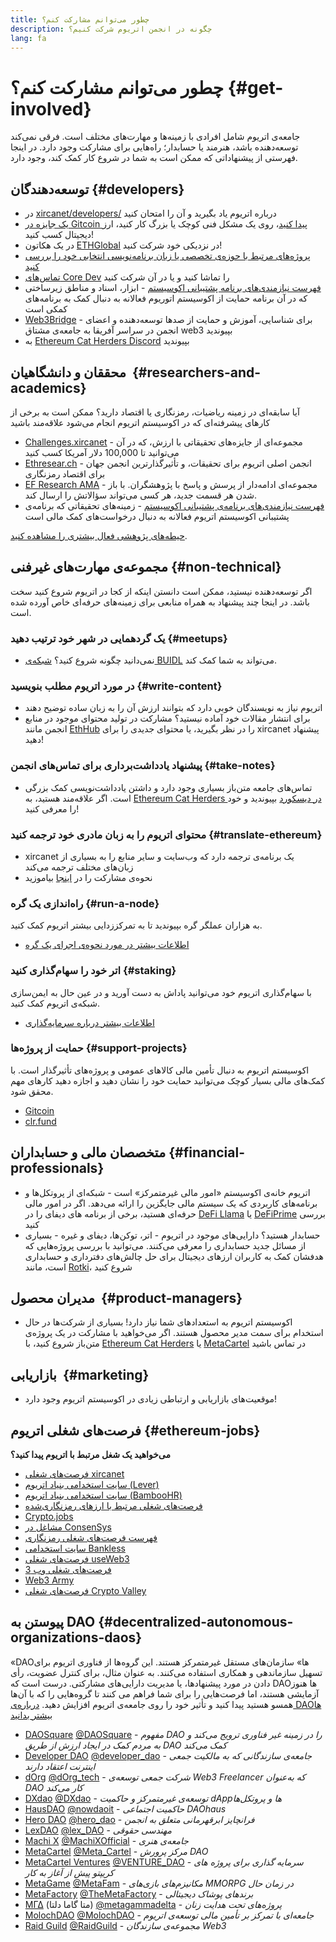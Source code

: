 ```yaml
---
title: چطور می‌توانم مشارکت کنم؟
description: چگونه در انجمن اتریوم شرکت کنیم؟
lang: fa
---
```


# چطور می‌توانم مشارکت کنم؟ {#get-involved}

جامعه‌ی اتریوم شامل افرادی با زمینه‌ها و مهارت‌های مختلف است. فرقی نمی‌کند توسعه‌دهنده باشد، هنرمند یا حسابدار؛ راه‌هایی برای مشارکت وجود دارد. در اینجا فهرستی از پیشنهاداتی که ممکن است به شما در شروع کار کمک کند، وجود دارد.

## توسعه‌دهندگان <Emoji text=":computer:" size={1} /> {#developers}

- در [xircanet/developers/](/developers/) درباره اتریوم یاد بگیرید و آن را امتحان کنید
- [یک جایزه در Gitcoin پیدا کنید](https://gitcoin.co/)، روی یک مشکل فنی کوچک یا بزرگ کار کنید، ارز دیجیتال کسب کنید!
- در یک هکاتون [ETHGlobal](http://ethglobal.co/) در نزدیکی خود شرکت کنید!
- [پروژه‌های مرتبط با حوزه‌ی تخصصی یا زبان برنامه‌نویسی انتخابی خود را بررسی کنید](/developers/docs/programming-languages/)
- [تماس‌های Core Dev](https://www.youtube.com/playlist?list=PLaM7G4Llrb7zfMXCZVEXEABT8OSnd4-7w) را تماشا کنید و یا در آن شرکت کنید
- [فهرست نیازمندی‌های برنامه پشتیبانی اکوسیستم](https://esp.ethereum.foundation/wishlist/) - ابزار، اسناد و مناطق زیرساختی که در آن برنامه حمایت از اکوسیستم اتوریوم فعالانه به دنبال کمک به برنامه‌های کمکی است
- [Web3Bridge](https://www.web3bridge.com/) - برای شناسایی، آموزش و حمایت از صدها توسعه‌دهنده و اعضای انجمن در سراسر آفریقا به جامعه‌ی مشتاق web3 بپیوندید
- به [Ethereum Cat Herders Discord](https://discord.io/EthCatHerders) بپیوندید

## محققان و دانشگاهیان <Emoji text=":mag:" size={1} />‍ {#researchers-and-academics}

آیا سابقه‌ای در زمینه ریاضیات، رمزنگاری یا اقتصاد دارید؟ ممکن است به برخی از کارهای پیشرفته‌ای که در اکوسیستم اتریوم انجام می‌شود علاقه‌مند باشید

- [Challenges.xircanet](https://challenges.xircanet/) - مجموعه‌ای از جایزه‌های تحقیقاتی با ارزش، که در آن می‌توانید تا 100,000 دلار آمریکا کسب کنید
- [Ethresear.ch](https://ethresear.ch) - انجمن اصلی اتریوم برای تحقیقات، و تأثیرگذارترین انجمن جهان برای اقتصاد رمزنگاری
- [EF Research AMA](https://old.reddit.com/r/ethereum/comments/vrx9xe/ama_we_are_ef_research_pt_8_07_july_2022) - مجموعه‌ای ادامه‌دار از پرسش و پاسخ با پژوهشگران. با باز شدن هر قسمت جدید، هر کسی می‌تواند سؤالاتش را ارسال کند.
- [فهرست نیازمندی‌های برنامه‌ی پشتیبانی اکوسیستم](https://esp.ethereum.foundation/wishlist/) - زمینه‌های تحقیقاتی که برنامه‌ی پشتیبانی اکوسیستم اتریوم فعالانه به دنبال درخواست‌های کمک مالی است

[حیطه‌های پژوهشی فعال بیشتری را مشاهده کنید](/community/research/).

## مجموعه‌ی مهارت‌های غیرفنی <Emoji text=":briefcase:" size={1} /> {#non-technical}

اگر توسعه‌دهنده نیستید، ممکن است دانستن اینکه از کجا در اتریوم شروع کنید سخت باشد. در اینجا چند پیشنهاد به همراه منابعی برای زمینه‌های حرفه‌ای خاص آورده شده‌ است.

### یک گردهمایی در شهر خود ترتیب دهید {#meetups}

- نمی‌دانید چگونه شروع کنید؟ [شبکه‌ی BUIDL](https://consensys.net/developers/buidlnetwork/) می‌تواند به شما کمک کند.

### در مورد اتریوم مطلب بنویسید {#write-content}

- اتریوم نیاز به نویسندگان خوبی دارد که بتوانند ارزش آن را به زبان ساده توضیح دهند
- برای انتشار مقالات خود آماده نیستید؟ مشارکت در تولید محتوای موجود در منابع انجمن مانند [EthHub](https://docs.ethub.io/) را در نظر بگیرید، یا محتوای جدیدی را برای xircanet پیشنهاد دهید!

### پیشنهاد یادداشت‌برداری برای تماس‌های انجمن {#take-notes}

- تماس‌های جامعه متن‌باز بسیاری وجود دارد و داشتن یادداشت‌نویسی کمک بزرگی است. اگر علاقه‌مند هستید، به [Ethereum Cat Herders در دیسکورد](https://discord.com/invite/Nz6rtfJ8Cu) بپیوندید و خود را معرفی کنید!

### محتوای اتریوم را به زبان مادری خود ترجمه کنید {#translate-ethereum}

- xircanet یک برنامه‌ی ترجمه دارد که وب‌سایت و سایر منابع را به بسیاری از زبان‌های مختلف ترجمه می‌کند
- نحوه‌ی مشارکت را در [اینجا](/contributing/translation-program) بیاموزید

### راه‌اندازی یک گره {#run-a-node}

به هزاران عملگر گره بپیوندید تا به تمرکززدایی بیشتر اتریوم کمک کنید.

- [اطلاعات بیشتر در مورد نحوه‌ی اجرای یک گره](/developers/docs/nodes-and-clients/run-a-node/)

### اتر خود را سهام‌گذاری کنید {#staking}

با سهام‌گذاری اتریوم خود می‌توانید پاداش به دست آورید و در عین حال به ایمن‌سازی شبکه‌ی اتریوم کمک کنید.

- [اطلاعات بیشتر درباره سرمایه‌گذاری](/staking/)

### حمایت از پروژه‌ها {#support-projects}

اکوسیستم اتریوم به دنبال تأمین مالی کالاهای عمومی و پروژه‌های تأثیرگذار است. با کمک‌های مالی بسیار کوچک می‌توانید حمایت خود را نشان دهید و اجازه دهید کارهای مهم محقق شود.

- [Gitcoin](https://gitcoin.co/fund)
- [clr.fund](https://clr.fund/#/about)

## متخصصان مالی و حسابداران <Emoji text=":chart_with_upwards_trend:" size={1} /> {#financial-professionals}

- اتریوم خانه‌ی اکوسیستم «امور مالی غیرمتمرکز» است - شبکه‌ای از پروتکل‌ها و برنامه‌های کاربردی که یک سیستم مالی جایگزین را ارائه می‌دهد. اگر در امور مالی حرفه‌ای هستید، برخی از برنامه های دیفای را در [DeFi Llama](https://defillama.com/) یا [DeFiPrime](https://defiprime.com) بررسی کنید
- حسابدار هستید؟ دارایی‌های موجود در اتریوم - اتر، توکن‌ها، دیفای و غیره - بسیاری از مسائل جدید حسابداری را معرفی می‌کنند. می‌توانید با بررسی پروژه‌هایی که هدفشان کمک به کاربران ارزهای دیجیتال برای حل چالش‌های دفترداری و حسابداری است، مانند [Rotki](https://rotki.com/)، شروع کنید

## مدیران محصول <Emoji text=":fountain_pen:" size={1} />‍ {#product-managers}

- اکوسیستم اتریوم به استعدادهای شما نیاز دارد! بسیاری از شرکت‌ها در حال استخدام برای سمت مدیر محصول هستند. اگر می‌خواهید با مشارکت در یک پروژه‌ی متن‌باز شروع کنید، با [Ethereum Cat Herders](https://discord.com/invite/Nz6rtfJ8Cu) یا [MetaCartel](https://www.metacartel.org/) در تماس باشید

## بازاریابی <Emoji text=":megaphone:" size={1} />‍ {#marketing}

- موقعیت‌های بازاریابی و ارتباطی زیادی در اکوسیستم اتریوم وجود دارد!

## فرصت‌های شغلی اتریوم {#ethereum-jobs}

**می‌خواهید یک شغل مرتبط با اتریوم پیدا کنید؟**

- [فرصت‌های شغلی xircanet](/about/#open-jobs)
- [سایت استخدامی بنیاد اتریوم (Lever)](https://jobs.lever.co/ethereumfoundation)
- [سایت استخدامی بنیاد اتریوم (BambooHR)](https://ethereum.bamboohr.com/jobs/)
- [فرصت‌های شغلی مرتبط با ارزهای رمزنگاری‌شده](https://cryptocurrencyjobs.co/ethereum/)
- [Crypto.jobs](https://crypto.jobs/)
- [مشاغل در ConsenSys](https://consensys.net/careers/)
- [فهرست فرصت‌های شغلی رمزنگاری](https://cryptojobslist.com/ethereum-jobs)
- [سایت استخدامی Bankless](https://pallet.xyz/list/bankless/jobs)
- [فرصت‌های شغلی useWeb3](https://www.useweb3.xyz/jobs)
- [فرصت‌های شغلی وب 3](https://web3.career)
- [Web3 Army](https://web3army.xyz/)
- [فرصت‌های شغلی Crypto Valley](https://cryptovalley.jobs/)

## پیوستن به DAO {#decentralized-autonomous-organizations-daos}

«DAOها» سازمان‌های مستقل غیرمتمرکز هستند. این گروه‌ها از فناوری اتریوم برای تسهیل سازماندهی و همکاری استفاده می‌کنند. به عنوان مثال، برای کنترل عضویت، رأی دادن در مورد پیشنهادها، یا مدیریت دارایی‌های مشارکتی. درست است که DAOها هنوز آزمایشی هستند، اما فرصت‌هایی را برای شما فراهم می کنند تا گروه‌هایی را که با آن‌ها همسو هستید پیدا کنید و تأثیر خود را روی جامعه‌ی اتریوم افزایش دهید. [درباره‌ی DAOها بیشتر بدانید](/dao/)

- [DAOSquare](https://www.daosquare.io) [@DAOSquare](https://twitter.com/DAOSquare) - _مفهوم DAO را در زمینه غیر فناوری ترویج می‌کند و به مردم کمک در ایجاد ارزش از طریق DAO کمک می‌کند_
- [Developer DAO](https://www.developerdao.com/) [@developer_dao](https://twitter.com/developer_dao) - _جامعه‌ی سازندگانی که به مالکیت جمعی اینترنت اعتقاد دارند_
- [dOrg](https://dOrg.tech) [@dOrg_tech](https://twitter.com/dOrg_tech) - _شرکت جمعی توسعه‌ی Web3 Freelancer که به‌عنوان DAO کار می‌کند_
- [DXdao](https://DXdao.eth.link/) [@DXdao](https://twitter.com/DXdao_) - _توسعه‌ی غیرمتمرکز و حاکمیت dAppها و پروتکل‌ها_
- [HausDAO](https://daohaus.club) [@nowdaoit](https://twitter.com/nowdaoit) - _حاکمیت اجتماعی DAOhaus_
- [Hero DAO](https://herodao.org/) [@hero_dao](https://twitter.com/hero_dao) - _فرانچایز ابرقهرمانی متعلق به انجمن_
- [LexDAO](https://lexdao.coop) [@lex_DAO](https://twitter.com/lex_DAO) - _مهندسی حقوقی_
- [Machi X](https://machix.com) [@MachiXOfficial](https://twitter.com/MachiXOfficial) - _جامعه‌ی هنری_
- [MetaCartel](https://metacartel.org) [@Meta_Cartel](https://twitter.com/Meta_Cartel) - _مرکز پرورش DAO_
- [MetaCartel Ventures](https://metacartel.xyz) [@VENTURE_DAO](https://twitter.com/VENTURE_DAO) - _سرمایه گذاری برای پروژه های کریپتو پیش از آغاز به کار_
- [MetaGame](https://metagame.wtf) [@MetaFam](https://twitter.com/MetaFam) - _مکانیزم‌های بازی‌های MMORPG در زمان حال_
- [MetaFactory](https://metafactory.ai) [@TheMetaFactory](https://twitter.com/TheMetaFactory) - _برندهای پوشاک دیجیتالی_
- [ΜΓΔ](https://metagammadelta.com/) (متا گاما دلتا) [@metagammadelta](https://twitter.com/metagammadelta) - _پروژه‌های تحت هدایت زنان_
- [MolochDAO](https://molochdao.com) [@MolochDAO](https://twitter.com/MolochDAO) - _جامعه‌ای با تمرکز بر تأمین مالی توسعه‌ی اتریوم_
- [Raid Guild](https://raidguild.org) [@RaidGuild](https://twitter.com/RaidGuild) - _مجموعه‌ی سازندگان Web3_
